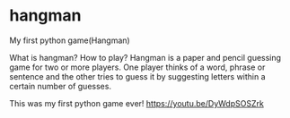 # hangman
My first python game(Hangman)

What is hangman? How to play?
Hangman is a paper and pencil guessing game for two or more players. One player thinks of a word, phrase or sentence and the other tries to guess it by suggesting letters within a certain number of guesses.

This was my first python game ever!
https://youtu.be/DyWdpSOSZrk
